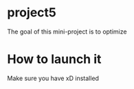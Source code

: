 # project5

The goal of this mini-project is to optimize 

# How to launch it

Make sure you have xD installed


